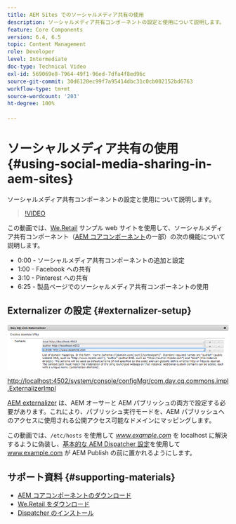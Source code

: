 ```yaml
---
title: AEM Sites でのソーシャルメディア共有の使用
description: ソーシャルメディア共有コンポーネントの設定と使用について説明します。
feature: Core Components
version: 6.4, 6.5
topic: Content Management
role: Developer
level: Intermediate
doc-type: Technical Video
exl-id: 569069e8-7964-49f1-96ed-7dfa4f8ed96c
source-git-commit: 30d6120ec99f7a95414dbc31c0cb002152bd6763
workflow-type: tm+mt
source-wordcount: '203'
ht-degree: 100%

---
```


# ソーシャルメディア共有の使用 {#using-social-media-sharing-in-aem-sites}

ソーシャルメディア共有コンポーネントの設定と使用について説明します。

>[!VIDEO](https://video.tv.adobe.com/v/18897?quality=12&learn=on)

この動画では、[We.Retail](https://github.com/Adobe-Marketing-Cloud/aem-sample-we-retail#weretail) サンプル web サイトを使用して、ソーシャルメディア共有コンポーネント（[AEM コアコンポーネント](https://experienceleague.adobe.com/docs/experience-manager-core-components/using/introduction.html?lang=ja)の一部）の次の機能について説明します。

* 0:00 - ソーシャルメディア共有コンポーネントの追加と設定
* 1:00 - Facebook への共有
* 3:10 - Pinterest への共有
* 6:25 - 製品ページでのソーシャルメディア共有コンポーネントの使用

## Externalizer の設定 {#externalizer-setup}

![Day CQ Link Externalizer](assets/externalizer.png)

[http://localhost:4502/system/console/configMgr/com.day.cq.commons.impl.ExternalizerImpl](http://localhost:4502/system/console/configMgr/com.day.cq.commons.impl.ExternalizerImpl)

[AEM externalizer](https://helpx.adobe.com/jp/experience-manager/6-5/sites/developing/using/externalizer.html) は、AEM オーサーと AEM パブリッシュの両方で設定する必要があります。これにより、パブリッシュ実行モードを、AEM パブリッシュへのアクセスに使用される公開アクセス可能なドメインにマッピングします。

この動画では、`/etc/hosts` を使用して *www.example.com* を localhost に解決するように偽装し、[基本的な AEM Dispatcher 設定](https://experienceleague.adobe.com/docs/experience-manager-dispatcher/using/getting-started/dispatcher-install.html?lang=ja)を使用して www.example.com が AEM Publish の前に置かれるようにします。

## サポート資料 {#supporting-materials}

* [AEM コアコンポーネントのダウンロード](https://github.com/adobe/aem-core-wcm-components/releases)
* [We.Retail をダウンロード](https://github.com/Adobe-Marketing-Cloud/aem-sample-we-retail/releases)
* [Dispatcher のインストール](https://experienceleague.adobe.com/docs/experience-manager-dispatcher/using/getting-started/dispatcher-install.html?lang=ja)
